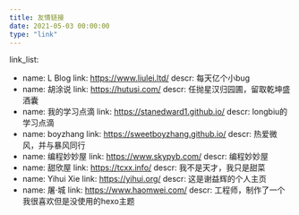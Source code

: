 ```yaml
---
title: 友情链接
date: 2021-05-03 00:00:00
type: "link"
---
```


link_list:
  - name: L Blog
    link: https://www.liulei.ltd/
    descr: 每天亿个小bug
  - name: 胡涂说
    link: https://hutusi.com/
    descr: 任抛星汉归园圃，留取乾坤盛酒囊
  - name: 我的学习点滴
    link: https://stanedward1.github.io/
    descr: longbiu的学习点滴
  - name: boyzhang
    link: https://sweetboyzhang.github.io/
    descr: 热爱微风，并与暴风同行
  - name: 编程妙妙屋
    link: https://www.skypyb.com/
    descr: 编程妙妙屋
  - name: 甜欣屋
    link: https://tcxx.info/
    descr: 我不是天才，我只是甜菜
  - name: Yihui Xie
    link: https://yihui.org/
    descr: 这是谢益辉的个人主页
  - name: 屠·城
    link: https://www.haomwei.com/
    descr: 工程师，制作了一个我很喜欢但是没使用的hexo主题
